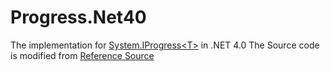 # Progress.Net40
The implementation for [System.IProgress&lt;T>](https://docs.microsoft.com/zh-cn/dotnet/api/system.iprogress-1?view=netframework-4.7.2) in .NET 4.0
The Source code is modified from [Reference Source](https://referencesource.microsoft.com/#mscorlib/system/iprogress.cs)
